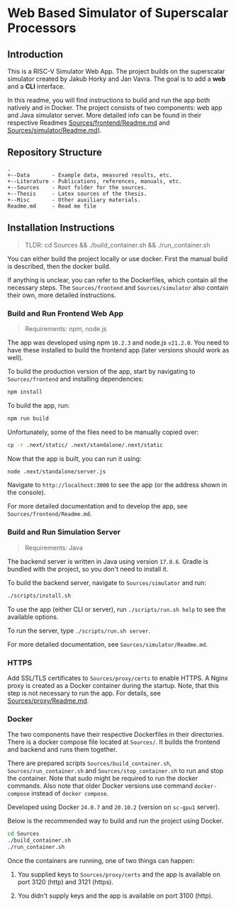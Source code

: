 # Web Based Simulator of Superscalar Processors

## Introduction

This is a RISC-V Simulator Web App. The project builds on the superscalar simulator created by Jakub Horky and Jan Vavra. The goal is to add a **web** and a **CLI** interface.

In this readme, you will find instructions to build and run the app both natively and in Docker.
The project consists of two components: web app and Java simulator server. More detailed info can be found in their respective Readmes [Sources/frontend/Readme.md](Sources/frontend/Readme.md) and [Sources/simulator/Readme.md](Sources/simulator/Readme.md)).

## Repository Structure

    .
    +--Data       - Example data, measured results, etc.
    +--Literature - Publications, references, manuals, etc.
    +--Sources    - Root folder for the sources.
    +--Thesis     - Latex sources of the thesis.
    +--Misc       - Other auxiliary materials.
    Readme.md     - Read me file

## Installation Instructions

> TLDR: cd Sources && ./build_container.sh && ./run_container.sh

You can either build the project locally or use docker.
First the manual build is described, then the docker build.

If anything is unclear, you can refer to the Dockerfiles, which contain all the necessary steps.
The `Sources/frontend` and `Sources/simulator` also contain their own, more detailed instructions.

### Build and Run Frontend Web App

> Requirements: npm, node.js

The app was developed using npm `10.2.3` and node.js `v21.2.0`.
You need to have these installed to build the frontend app (later versions should work as well).

To build the production version of the app, start by navigating to `Sources/frontend` and installing dependencies:

```bash
npm install
```

To build the app, run:

```bash
npm run build
```

Unfortunately, some of the files need to be manually copied over:
```bash
cp -r .next/static/ .next/standalone/.next/static
```

Now that the app is built, you can run it using:
```bash
node .next/standalone/server.js
```
Navigate to `http://localhost:3000` to see the app (or the address shown in the console).

For more detailed documentation and to develop the app, see `Sources/frontend/Readme.md`.

### Build and Run Simulation Server

> Requirements: Java

The backend server is written in Java using version `17.0.6`. Gradle is bundled with the project, so you don't need to install it.

To build the backend server, navigate to `Sources/simulator` and run:

```bash
./scripts/install.sh
```

To use the app (either CLI or server), run `./scripts/run.sh help` to see the available options.

To run the server, type `./scripts/run.sh server`.

For more detailed documentation, see `Sources/simulator/Readme.md`.

### HTTPS

Add SSL/TLS certificates to `Sources/proxy/certs` to enable HTTPS. A Nginx proxy is created as a Docker container during the startup.
Note, that this step is not necessary to run the app.
For details, see [Sources/proxy/Readme.md](Sources/proxy/Readme.md).

### Docker

The two components have their respective Dockerfiles in their directories.
There is a docker compose file located at `Sources/`. It builds the frontend and backend and runs them together.

There are prepared scripts `Sources/build_container.sh`, `Sources/run_container.sh` and `Sources/stop_container.sh` to run and stop the container.
Note that sudo might be required to run the docker commands.
Also note that older Docker versions use command `docker-compose` instead of `docker compose`.

Developed using Docker `24.0.7` and `20.10.2` (version on `sc-gpu1` server).

Below is the recommended way to build and run the project using Docker.

```bash
cd Sources
./build_container.sh
./run_container.sh
```

Once the containers are running, one of two things can happen:

1. You supplied keys to `Sources/proxy/certs` and the app is available on port 3120 (http) and 3121 (https).

2. You didn't supply keys and the app is available on port 3100 (http).

